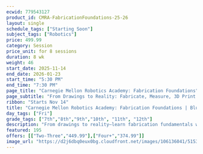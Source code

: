 ```yaml
---
ecwid: 779543127
product_id: CMRA-FabricationFoundations-25-26
layout: single
schedule_tags: ["Starting Soon"]
subject_tags: ["Robotics"]
price: 499.99
category: Session
price_unit: for 8 sessions
duration: 8 wk
weight: 46
start_date: 2025-11-14
end_date: 2026-01-23
start_time: "5:30 PM"
end_time: "7:30 PM"
page_title: "Carnegie Mellon Robotics Academy: Fabrication Foundations"
page_subtitle: "From Drawings to Reality: Fabricate, Measure, 3D Print!"
ribbon: "Starts Nov 14"
title: "Carnegie Mellon Robotics Academy: Fabrication Foundations | Blue Ridge Boost"
day_tags: ["Fri"]
grade_tags: ["7th","8th","9th","10th", "11th", "12th"]
description: "From drawings to reality—learn fabrication fundamentals with measuring, 3D printing, and hands-on builds in Blue Ridge Boost’s CMRA Fabrication Foundations course. Charlottesville, VA. Contact (434) 260-0636 or nora@blueridgeboost.com ." 
featured: 195
offers: [["Two-Three","449.99"],["Four+","374.99"]]
image_url: "https://d2j6dbq0eux0bg.cloudfront.net/images/106136041/5153216566.png"
---
```

